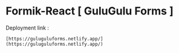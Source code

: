 # Formik-React [ GuluGulu Forms ]

Deployment link : 

    [https://guluguluforms.netlify.app/](https://guluguluforms.netlify.app/)
